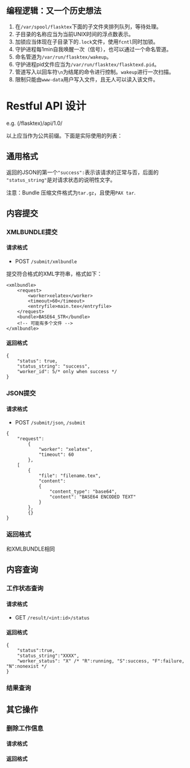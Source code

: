 
## 编程逻辑：又一个历史想法

1. 在`/var/spool/flasktex`下面的子文件夹排列队列，等待处理。
2. 子目录的名称应当为当前UNIX时间的浮点数表示。
3. 加锁应当体现在子目录下的`.lock`文件，使用`fcntl`同时加锁。
4. 守护进程每1min自我唤醒一次（信号），也可以通过一个命名管道。
5. 命名管道为`/var/run/flasktex/wakeup`。
6. 守护进程pid文件应当为`/var/run/flasktex/flasktexd.pid`。
7. 管道写入以回车符`\n`为结尾的命令进行控制。`wakeup`进行一次扫描。
8. 限制只能由`www-data`用户写入文件，且无人可以读入该文件。

# Restful API 设计

e.g. (/flasktex)/api/1.0/

以上应当作为公共前缀。下面是实际使用的列表：

## 通用格式

返回的JSON的第一个`"success":`表示该请求的正常与否，后面的
`"status_string"`是对请求状态的说明性文字。

注意：Bundle 压缩文件格式为`tar.gz`，且使用`PAX tar`.

## 内容提交

### XMLBUNDLE提交

#### 请求格式

* POST `/submit/xmlbundle`

提交符合格式的XML字符串，格式如下：

```
<xmlbundle>
    <request>
        <worker>xelatex</worker>
        <timeout>60</timeout>
        <entryfile>main.tex</entryfile>
    </request>
    <bundle>BASE64_STR</bundle>
    <!-- 可能有多个文件 -->
</xmlbundle>
```

#### 返回格式

```
{
    "status": true,
    "status_string": "success",
    "worker_id": 5/* only when success */
}
```

### JSON提交

#### 请求格式

* POST `/submit/json`, `/submit`

```
{
    "request":
        {
            "worker": "xelatex",
            "timeout": 60
        },
    [
        {
            "file": "filename.tex",
            "content":
            {
                "content_type": "base64",
                "content": "BASE64 ENCODED TEXT"
            }
        },
        {}
}
```

### 返回格式

和XMLBUNDLE相同

## 内容查询

### 工作状态查询

#### 请求格式

* GET `/result/<int:id>/status`

#### 返回格式


```
{
    "status":true,
    "status_string":"XXXX",
    "worker_status": "X" /* "R":running, "S":success, "F":failure, "N":nonexist */
}
```

### 结果查询

## 其它操作
### 删除工作信息
#### 请求格式
#### 返回格式
